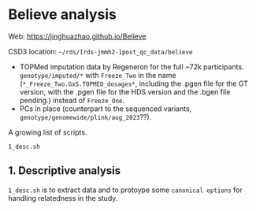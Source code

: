 # Believe analysis

Web: <https://jinghuazhao.github.io/Believe>

CSD3 location: `~/rds/[rds-jmmh2-]post_qc_data/believe`

- TOPMed imputation data by Regeneron for the full ~72k participants. `genotype/imputed/*` with `Freeze_Two` in the name (`*_Freeze_Two.GxS.TOPMED_dosages*`, including the .pgen file for the GT version, with the .pgen file for the HDS version and the .bgen file pending.) instead of `Freeze_One`.
- PCs in place (counterpart to the sequenced variants, `genotype/genomewide/plink/aug_2023`??).

A growing list of scripts.

```
1_desc.sh
```

## 1. Descriptive analysis

`1_desc.sh` is to extract data and to protoype some `canonical options` for handling relatedness in the study.
